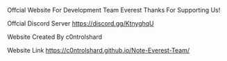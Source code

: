Offcial Website For Development Team Everest
Thanks For Supporting Us!

Offcial Discord Server
https://discord.gg/KtnyghqU

Website Created By c0ntrolshard

Website Link
https://c0ntrolshard.github.io/Note-Everest-Team/
